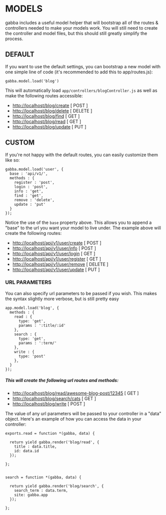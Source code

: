 # MODELS

gabba includes a useful model helper that will bootstrap all of the routes & controllers needed to make your models work. You will still need to create the controller and model files, but this should still greatly simplify	 the process.


## DEFAULT

If you want to use the default settings, you can bootstrap a new model with one simple line of code (it's recommended to add this to app/routes.js):

```
gabba.model.load('blog')
```

This will automatically load  ```app/controllers/blogController.js``` as well as make the following routes accessible:

- [http://localhost/blog/create](http://localhost/blog/create)  [ POST ]
- [http://localhost/blog/delete](http://localhost/blog/delete)  [ DELETE ]
- [http://localhost/blog/find](http://localhost/blog/find)      [ GET ]
- [http://localhost/blog/read](http://localhost/blog/read)      [ GET ]
- [http://localhost/blog/update](http://localhost/blog/update)  [ PUT ]


## CUSTOM

If you're not happy with the default routes, you can easily customize them like so:

```
gabba.model.load('user', {
  base : 'api/v1/',
  methods : {
    register : 'post',
    login : 'post',
    info : 'get',
    find : 'get',
    remove : 'delete',
    update : 'put'
  }
});
```

Notice the use of the ```base``` property above. This allows you to append a "base" to the url you want your model to live under. The example above will create the following routes:

- [http://localhost/api/v1/user/create](http://localhost/api/v1/user/create)      [ POST ]
- [http://localhost/api/v1/user/info](http://localhost/api/v1/user/info)          [ POST ]
- [http://localhost/api/v1/user/login](http://localhost/api/v1/user/login)        [ GET ]
- [http://localhost/api/v1/user/register](http://localhost/api/v1/user/register)  [ GET ]
- [http://localhost/api/v1/user/remove](http://localhost/api/v1/user/remove)      [ DELETE ]
- [http://localhost/api/v1/user/update](http://localhost/api/v1/user/update)      [ PUT ]



### URL PARAMETERS

You can also specify url parameters to be passed if you wish. This makes the syntax slightly more verbose, but is still pretty easy

```
app.model.load('blog', {
  methods : {
    read : {
      type: 'get',
      params : ':title/:id'
    },
    search : {
      type: 'get',
      params : ':term/'
    },
    write : {
      type: 'post'
    },
  }
});
```


##### This will create the following url routes and methods:

- [http://localhost/blog/read/awesome-blog-post/12345](http://localhost/blog/read/awesome-blog-post/12345) [ GET ]
- [http://localhost/blog/search/cats](http://localhost/blog/search/cats) [ GET ]
- [http://localhost/blog/write](http://localhost/blog/write)                                               [ POST ]


The value of any url parameters will be passed to your controller in a "data" object. Here's an example of how you can access the data in your controller:

```
exports.read = function *(gabba, data) {

  return yield gabba.render('blog/read', {
    title : data.title,
    id: data.id
  });

};


search = function *(gabba, data) {

  return yield gabba.render('blog/search', {
    search_term : data.term,
    site: gabba.app
  });

};
```




